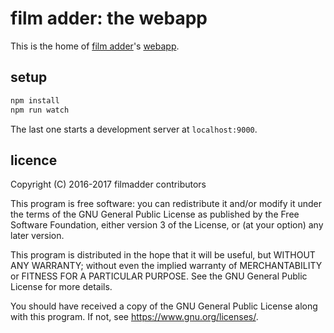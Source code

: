 # film adder: the webapp

This is the home of [film adder](https://filmadder.com/)'s
[webapp](https://app.filmadder.com/).


## setup

```sh
npm install
npm run watch
```

The last one starts a development server at `localhost:9000`.


## licence

Copyright (C) 2016-2017  filmadder contributors

This program is free software: you can redistribute it and/or modify
it under the terms of the GNU General Public License as published by
the Free Software Foundation, either version 3 of the License, or
(at your option) any later version.

This program is distributed in the hope that it will be useful,
but WITHOUT ANY WARRANTY; without even the implied warranty of
MERCHANTABILITY or FITNESS FOR A PARTICULAR PURPOSE.  See the
GNU General Public License for more details.

You should have received a copy of the GNU General Public License
along with this program.  If not, see <https://www.gnu.org/licenses/>.
